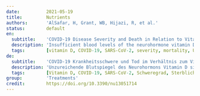 ```yaml
---
date:          2021-05-19
title:         Nutrients
authors:       'AlSafar, H, Grant, WB, Hijazi, R, et al.'
status:        default
en:
  subtitle:    'COVID-19 Disease Severity and Death in Relation to Vitamin D Status among SARS-CoV-2-Positive UAE Residents'
  description: 'Insufficient blood levels of the neurohormone vitamin D are associated with increased risk of COVID-19 severity and mortality. Despite the global rollout of vaccinations and promising preliminary results, the focus remains on additional preventive measures to manage COVID-19. Results conflict on vitamin D’s plausible role in preventing and treating COVID-19. We examined the relation between vitamin D status and COVID-19 severity and mortality among the multiethnic population of the United Arab Emirates. Our observational study used data for 522 participants who tested positive for SARS-CoV-2 at one of the main hospitals in Abu Dhabi and Dubai. Only 464 of those patients were included for data analysis. Demographic and clinical data were retrospectively analyzed. Serum samples immediately drawn at the first hospital visit were used to measure serum 25-hydroxyvitamin D [25(OH)D] concentrations through automated electrochemiluminescence. Levels < 12 ng/mL were significantly associated with higher risk of severe COVID-19 infection and of death. Age was the only other independent risk factor, whereas comorbidities and smoking did not contribute to the outcomes upon adjustment. Sex of patients was not an important predictor for severity or death. Our study is the first conducted in the UAE to measure 25(OH)D levels in SARS-CoV-2-positive patients and confirm the association of levels < 12 ng/mL with COVID-19 severity and mortality.'
  tags:        [vitamin D, COVID-19, SARS-CoV-2, severity, mortality, United Arab Emirates]
de:
  subtitle:    'COVID-19 Krankheitsschwere und Tod im Verhältnis zum Vitamin-D-Status bei SARS-CoV-2-positiven Einwohnern der Vereinigten Arabischen Emirate'
  description: 'Unzureichende Blutspiegel des Neurohormons Vitamin D sind mit einem erhöhten Risiko für den Schweregrad und die Sterblichkeit von COVID-19 verbunden. Trotz der weltweiten Einführung von Impfungen und vielversprechender vorläufiger Ergebnisse liegt der Schwerpunkt nach wie vor auf zusätzlichen Präventivmaßnahmen zur Behandlung von COVID-19. Die Ergebnisse zur plausiblen Rolle von Vitamin D bei der Prävention und Behandlung von COVID-19 sind widersprüchlich. Wir untersuchten den Zusammenhang zwischen dem Vitamin-D-Status und dem Schweregrad und der Sterblichkeit von COVID-19 in der multiethnischen Bevölkerung der Vereinigten Arabischen Emirate. In unserer Beobachtungsstudie wurden die Daten von 522 Teilnehmern verwendet, die in einem der wichtigsten Krankenhäuser in Abu Dhabi und Dubai positiv auf SARS-CoV-2 getestet wurden. Nur 464 dieser Patienten wurden für die Datenanalyse berücksichtigt. Die demografischen und klinischen Daten wurden retrospektiv ausgewertet. Anhand von Serumproben, die unmittelbar beim ersten Krankenhausbesuch entnommen wurden, wurde die Serumkonzentration von 25-Hydroxyvitamin D [25(OH)D] mittels automatischer Elektrochemilumineszenz gemessen. Werte < 12 ng/ml waren signifikant mit einem höheren Risiko einer schweren COVID-19-Infektion und des Todes verbunden. Das Alter war der einzige weitere unabhängige Risikofaktor, während Komorbiditäten und Rauchen nach Adjustierung nicht zu den Ergebnissen beitrugen. Das Geschlecht der Patienten war kein wichtiger Prädiktor für den Schweregrad oder den Tod. Unsere Studie ist die erste in den Vereinigten Arabischen Emiraten durchgeführte Studie zur Messung des 25(OH)D-Spiegels bei SARS-CoV-2-positiven Patienten und bestätigt die Assoziation von Werten < 12 ng/ml mit dem Schweregrad der COVID-19-Infektion und der Sterblichkeit.' 
  tags:        [Vitamin D, COVID-19, SARS-CoV-2, Schweregrad, Sterblichkeit, Vereinigte Arabische Emirate]
group:         'Treatments'
credit:        https://doi.org/10.3390/nu13051714
---
```

